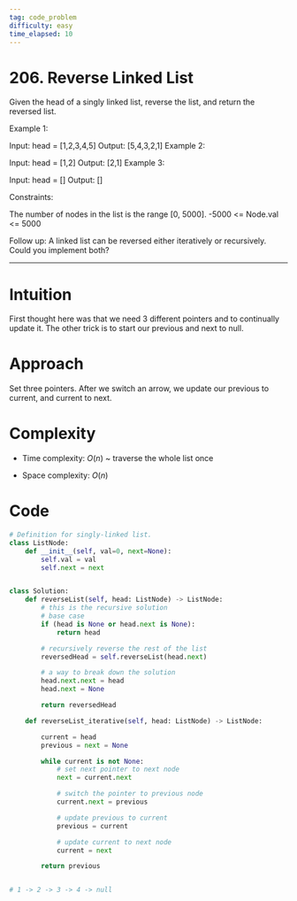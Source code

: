 ```yaml
---
tag: code_problem
difficulty: easy
time_elapsed: 10
---
```


# 206. Reverse Linked List

Given the head of a singly linked list, reverse the list, and return the reversed list.
 

Example 1:


Input: head = [1,2,3,4,5]
Output: [5,4,3,2,1]
Example 2:


Input: head = [1,2]
Output: [2,1]
Example 3:

Input: head = []
Output: []
 

Constraints:

The number of nodes in the list is the range [0, 5000].
-5000 <= Node.val <= 5000
 

Follow up: A linked list can be reversed either iteratively or recursively. Could you implement both?

---

# Intuition
<!-- Describe your first thoughts on how to solve this problem. -->
First thought here was that we need 3 different pointers and to continually update it. The other trick is to start our previous and next to null.

# Approach
<!-- Describe your approach to solving the problem. -->
Set three pointers. After we switch an arrow, we update our previous to current, and current to next.

# Complexity
- Time complexity: $O(n)$ ~ traverse the whole list once
<!-- Add your time complexity here, e.g. $$O(n)$$ -->

- Space complexity: $O(n)$
<!-- Add your space complexity here, e.g. $$O(n)$$ -->

# Code
```python
# Definition for singly-linked list.
class ListNode:
    def __init__(self, val=0, next=None):
        self.val = val
        self.next = next


class Solution:
    def reverseList(self, head: ListNode) -> ListNode:
        # this is the recursive solution
        # base case
        if (head is None or head.next is None):
            return head

        # recursively reverse the rest of the list
        reversedHead = self.reverseList(head.next)

        # a way to break down the solution
        head.next.next = head
        head.next = None

        return reversedHead

    def reverseList_iterative(self, head: ListNode) -> ListNode:

        current = head
        previous = next = None

        while current is not None:
            # set next pointer to next node
            next = current.next

            # switch the pointer to previous node
            current.next = previous

            # update previous to current
            previous = current

            # update current to next node
            current = next

        return previous


# 1 -> 2 -> 3 -> 4 -> null

```
